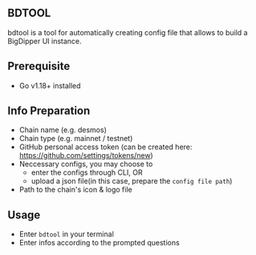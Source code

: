 ## BDTOOL
bdtool is a tool for automatically creating config file that allows to build a BigDipper UI instance.

## Prerequisite
- Go v1.18+ installed

## Info Preparation
- Chain name (e.g. desmos)
- Chain type (e.g. mainnet / testnet)
- GitHub personal access token (can be created here: https://github.com/settings/tokens/new)
- Neccessary configs, you may choose to
  - enter the configs through CLI, OR
  - upload a json file(in this case, prepare the `config file path`)
- Path to the chain's icon & logo file

## Usage
- Enter `bdtool` in your terminal
- Enter infos according to the prompted questions
